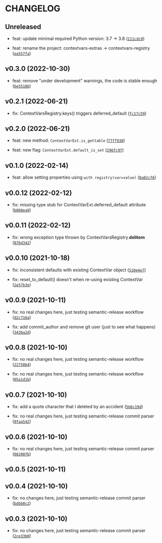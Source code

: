 # CHANGELOG

## Unreleased

* feat: update minimal required Python version: 3.7 -&gt; 3.8 ([`211cdc0`](https://github.com/vdmit11/contextvars-registry/commit/211cdc0d6b1ece9cd90ef57fd28398b1d2526f06))

* feat: rename the project: contextvars-extras -&gt; contextvars-registry ([`ea557fa`](https://github.com/vdmit11/contextvars-registry/commit/ea557fa55adb3f54a15b99266bc648ef033c015a))


## v0.3.0 (2022-10-30)

* feat: remove &#34;under development&#34; warnings, the code is stable enough ([`6e5518b`](https://github.com/vdmit11/contextvars-registry/commit/6e5518bd4be621f4f481297225970a05bb5abd7f))

## v0.2.1 (2022-06-21)

* fix: ContextVarsRegistry.keys() triggers deferred_default ([`fc17c59`](https://github.com/vdmit11/contextvars-registry/commit/fc17c59c3518efa4190cef5a1ce7f02088df210a))

## v0.2.0 (2022-06-21)

* feat: new method: `ContextVarExt.is_gettable` ([`77ff938`](https://github.com/vdmit11/contextvars-registry/commit/77ff9382bb72026905d86f0872e95316ee85a255))

* feat: new flag: `ContextVarExt.default_is_set` ([`296fc9f`](https://github.com/vdmit11/contextvars-registry/commit/296fc9fefc00ce56020fd56556e98f4317987fb1))

## v0.1.0 (2022-02-14)

* feat: allow setting properties using `with registry(var=value)` ([`0a02cf6`](https://github.com/vdmit11/contextvars-registry/commit/0a02cf6d0f263f743def3c8c66bf9e20302930c2))

## v0.0.12 (2022-02-12)

* fix: missing type stub for ContextVarExt.deferred_default attribute ([`b088ea9`](https://github.com/vdmit11/contextvars-registry/commit/b088ea94fd9eaafdf802c8011e6224459d9b1958))

## v0.0.11 (2022-02-12)

* fix: wrong exception type thrown by ContextVarsRegistry.__delitem__ ([`876d342`](https://github.com/vdmit11/contextvars-registry/commit/876d3421519b2a8fca71eb1c0f9c596a3e816b49))

## v0.0.10 (2021-10-18)

* fix: inconsistent defaults with existing ContextVar object ([`510e4e7`](https://github.com/vdmit11/contextvars-registry/commit/510e4e7674e1ce4cbcb0ff6408ce99348fa07318))

* fix: reset_to_default() doesn&#39;t when re-using existing ContextVar ([`2e57b3e`](https://github.com/vdmit11/contextvars-registry/commit/2e57b3e66a212631a79a88aa1484aaca40ab7843))

## v0.0.9 (2021-10-11)

* fix: no real changes here, just testing semantic-release workflow ([`d2c716a`](https://github.com/vdmit11/contextvars-registry/commit/d2c716ae568f9e8b8067d2f456b574782d249191))

* fix: add commit_author and remove git user (just to see what happens) ([`343ba2d`](https://github.com/vdmit11/contextvars-registry/commit/343ba2db46da0f11f45d04af5bf1abe3fa417a80))

## v0.0.8 (2021-10-10)

* fix: no real changes here, just testing semantic-release workflow ([`22750b4`](https://github.com/vdmit11/contextvars-registry/commit/22750b4fd4eaf827cffe26fca967d80c6d45bea7))

* fix: no real changes here, just testing semantic-release workflow ([`05a1d1b`](https://github.com/vdmit11/contextvars-registry/commit/05a1d1bc080067aaefe30ef126d32978992b950e))

## v0.0.7 (2021-10-10)

* fix: add a quote character that I deleted by an accident ([`5b6c19d`](https://github.com/vdmit11/contextvars-registry/commit/5b6c19dbe4d2660b666e0187944a2e3f7f17e601))

* fix: no real changes here, just testing semantic-release commit parser ([`9faa542`](https://github.com/vdmit11/contextvars-registry/commit/9faa542b0d0c11212b33465b6eb27cc6af7c3f24))

## v0.0.6 (2021-10-10)

* fix: no real changes here, just testing semantic-release commit parser ([`08208fb`](https://github.com/vdmit11/contextvars-registry/commit/08208fb66453bc0340f8132def450923599b8b99))

## v0.0.5 (2021-10-11)

## v0.0.4 (2021-10-10)

* fix: no changes here, just testing semantic-release commit parser ([`bdbb0c2`](https://github.com/vdmit11/contextvars-registry/commit/bdbb0c23d543d8c9ef3d668c770094734a711f61))

## v0.0.3 (2021-10-10)

* fix: no changes here, just testing semantic-release commit parser ([`2ce33b0`](https://github.com/vdmit11/contextvars-registry/commit/2ce33b0ca60f7fae0adc7d1a2ce975540fd064b3))
